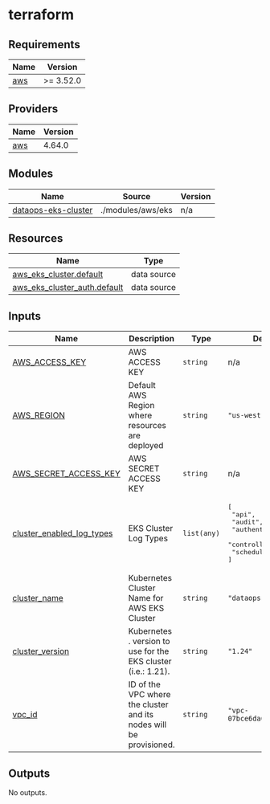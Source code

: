 # terraform

<!-- BEGIN_TF_DOCS -->
## Requirements

| Name | Version |
|------|---------|
| <a name="requirement_aws"></a> [aws](#requirement\_aws) | >= 3.52.0 |

## Providers

| Name | Version |
|------|---------|
| <a name="provider_aws"></a> [aws](#provider\_aws) | 4.64.0 |

## Modules

| Name | Source | Version |
|------|--------|---------|
| <a name="module_dataops-eks-cluster"></a> [dataops-eks-cluster](#module\_dataops-eks-cluster) | ./modules/aws/eks | n/a |

## Resources

| Name | Type |
|------|------|
| [aws_eks_cluster.default](https://registry.terraform.io/providers/hashicorp/aws/latest/docs/data-sources/eks_cluster) | data source |
| [aws_eks_cluster_auth.default](https://registry.terraform.io/providers/hashicorp/aws/latest/docs/data-sources/eks_cluster_auth) | data source |

## Inputs

| Name | Description | Type | Default | Required |
|------|-------------|------|---------|:--------:|
| <a name="input_AWS_ACCESS_KEY"></a> [AWS\_ACCESS\_KEY](#input\_AWS\_ACCESS\_KEY) | AWS ACCESS KEY | `string` | n/a | yes |
| <a name="input_AWS_REGION"></a> [AWS\_REGION](#input\_AWS\_REGION) | Default AWS Region where resources are deployed | `string` | `"us-west-1"` | no |
| <a name="input_AWS_SECRET_ACCESS_KEY"></a> [AWS\_SECRET\_ACCESS\_KEY](#input\_AWS\_SECRET\_ACCESS\_KEY) | AWS SECRET ACCESS KEY | `string` | n/a | yes |
| <a name="input_cluster_enabled_log_types"></a> [cluster\_enabled\_log\_types](#input\_cluster\_enabled\_log\_types) | EKS Cluster Log Types | `list(any)` | <pre>[<br>  "api",<br>  "audit",<br>  "authenticator",<br>  "controllerManager",<br>  "scheduler"<br>]</pre> | no |
| <a name="input_cluster_name"></a> [cluster\_name](#input\_cluster\_name) | Kubernetes Cluster Name for AWS EKS Cluster | `string` | `"dataops"` | no |
| <a name="input_cluster_version"></a> [cluster\_version](#input\_cluster\_version) | Kubernetes <major>.<minor> version to use for the EKS cluster (i.e.: 1.21). | `string` | `"1.24"` | no |
| <a name="input_vpc_id"></a> [vpc\_id](#input\_vpc\_id) | ID of the VPC where the cluster and its nodes will be provisioned. | `string` | `"vpc-07bce6da0cade60db"` | no |

## Outputs

No outputs.
<!-- END_TF_DOCS -->